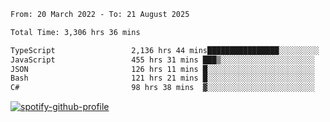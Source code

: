 <!--START_SECTION:waka-->

```txt
From: 20 March 2022 - To: 21 August 2025

Total Time: 3,306 hrs 36 mins

TypeScript                 2,136 hrs 44 mins████████████████░░░░░░░░░   64.62 %
JavaScript                 455 hrs 31 mins ███▒░░░░░░░░░░░░░░░░░░░░░   13.78 %
JSON                       126 hrs 11 mins █░░░░░░░░░░░░░░░░░░░░░░░░   03.82 %
Bash                       121 hrs 21 mins █░░░░░░░░░░░░░░░░░░░░░░░░   03.67 %
C#                         98 hrs 38 mins  ▓░░░░░░░░░░░░░░░░░░░░░░░░   02.98 %
```

<!--END_SECTION:waka-->
[![spotify-github-profile](https://spotify-github-profile.vercel.app/api/view?uid=c00zprrvy9xiloa9qnco3hmng&cover_image=true&theme=novatorem&show_offline=false&background_color=121212&bar_color=53b14f&bar_color_cover=false)](https://spotify-github-profile.vercel.app/api/view?uid=c00zprrvy9xiloa9qnco3hmng&redirect=true)



